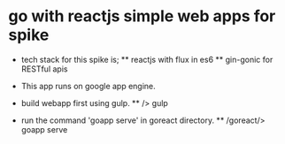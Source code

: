# go with reactjs simple web apps for spike

* tech stack for this spike is;
** reactjs with flux in es6
** gin-gonic for RESTful apis

* This app runs on google app engine.

* build webapp first using gulp.
** /> gulp

* run the command 'goapp serve' in goreact directory.
** /goreact/> goapp serve


